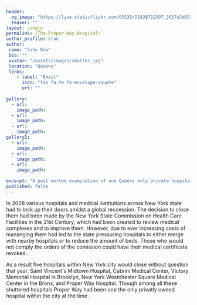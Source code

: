 ```yaml
---
header:
  og_image: "https://live.staticflickr.com/65535/51838719397_3617a3d651_o.jpg"
  teaser: ""
layout: single
permalink: /The-Proper-Way-Hospital/
author_profile: true
author: 
 name: "John Doe"
 bio: ""
 avatar: "/assets/images/smaller.jpg"
 location: "Queens"  
 links:
    - label: "Email"
      icon: "fas fa-fw fa-envelope-square"
      url: ""
    
gallery:
  - url:  
    image_path: 
  - url:  
    image_path: 
  - url:  
    image_path: 
gallery2:
  - url:  
    image_path: 
  - url:  
    image_path: 
  - url:  
    image_path: 
      
excerpt: "A post mortem examination of one Queens only private hospitals"       
published: false
---
```

In 2008 various hospitals and medical institutions across New York state had to lock up their doors amidst a global reccession. The decision to close them had been made by the New York State Commission on Health Care Facilities in the 21st Century, which had been created to review medical complexes and to improve them. However, due to ever increasing costs of mananging them had led to the state pressuring hospitals to either merge with nearby hospitals or to reduce the amount of beds. Those who would not comply the orders of the comission could have their medical certificate revoked.

As a result five hospitals within New York city would close without question that year, Saint Vincent's Midtown Hospital, Cabrini Medical Center, Victory Memorial Hospital in Brooklyn, New York Westchester Square Medical Center in the Bronx, and Proper Way Hospital. Though among all these shuttered hospitals Proper Way had been one the only privatly owned hospital within the city at the time.



